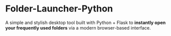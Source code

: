 # Folder-Launcher-Python
A simple and stylish desktop tool built with Python + Flask to **instantly open your frequently used folders** via a modern browser-based interface.
